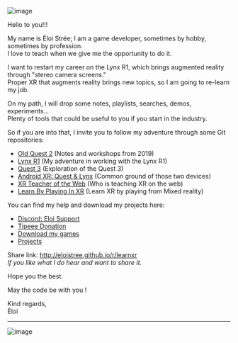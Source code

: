 ![image](https://github.com/EloiStree/EloiStree/assets/20149493/4ac5793f-777c-4ee0-b901-400d307cb913)

Hello to you!!!

My name is Éloi Strée; I am a game developer, sometimes by hobby, sometimes by profession.  
I love to teach when we give me the opportunity to do it.  

I want to restart my career on the Lynx R1, which brings augmented reality through "stereo camera screens."  
Proper XR that augments reality brings new topics, so I am going to re-learn my job.  

On my path, I will drop some notes, playlists, searches, demos, experiments...  
Plenty of tools that could be useful to you if you start in the industry.  

So if you are into that, I invite you to follow my adventure through some Git repositories:  
- [Old Quest 2](https://github.com/EloiStree/CodeAndQuestsEveryDay) (Notes and workshops from 2019)
- [Lynx R1](https://github.com/EloiStree/HelloLynxR1) (My adventure in working with the Lynx R1)
- [Quest 3](https://github.com/EloiStree/HelloQuest3) (Exploration of the Quest 3)
- [Android XR: Quest & Lynx](https://github.com/EloiStree/HelloAndroidXR) (Common ground of those two devices)
- [XR Teacher of the Web](https://github.com/EloiStree/XRTeachersOfTheWeb) (Who is teaching XR on the web)
- [Learn By Playing In XR](https://github.com/EloiStree/LearnByPlayingInXR) (Learn XR by playing from Mixed reality)

You can find my help and download my projects here:
- [Discord: Eloi Support](https://eloistree.github.io/r/discord)
- [Tipeee Donation](https://en.tipeee.com/eloistree)
- [Download my games](https://eloistree.github.io/r/download/)
- [Projects](https://github.com/EloiStree/ProjectsID)


Share link: http://eloistree.github.io/r/learnxr    
_If you like what I do hear and want to share it._    
  
Hope you the best.  
  
May the code be with you !  
  
Kind regards,  
Éloi  



----------------------------

![image](https://github.com/EloiStree/EloiStree/assets/20149493/f42e6728-9c01-4900-b953-e4412ca17bd9)

